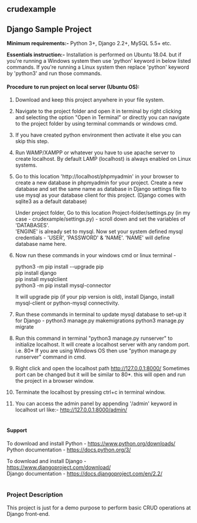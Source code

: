# <h2>crudexample<h2> 
## Django Sample Project

<strong>Minimum requirements:-</strong> Python 3+, Django 2.2+, MySQL 5.5+ etc.

<strong>Essentials instruction:-</strong> Installation is performed on Ubuntu 18.04. but if you're running a Windows system then use 'python' keyword in below listed commands. If you're running a Linux system then replace 'python' keyword by 'python3' and run those commands.

<h4>Procedure to run project on local server (Ubuntu OS):</h4>


1. Download and keep this project anywhere in your file system.

2. Navigate to the project folder and open it in terminal by right clicking and selecting the option "Open in Terminal"
or directly you can navigate to the project folder by using terminal commands or windows cmd.

3. If you have created python environment then activate it else you can skip this step.

4. Run WAMP/XAMPP or whatever you have to use apache server to create localhost. By default LAMP (localhost) is always enabled on Linux systems. 

5. Go to this location 'http://localhost/phpmyadmin' in your browser to create a new database in phpmyadmin for your project. Create a new database and set the same name as database in Django settings file to use mysql as your database client for this project. (Django comes with sqlite3 as a default database)

    Under project folder, Go to this location Project-folder/settings.py (in my case - crudexample/settings.py) - scroll down and set the variables of 'DATABASES'. <br>
    'ENGINE' is already set to mysql. Now set your system defined mysql credentials - 'USER', 'PASSWORD' & 'NAME'. 'NAME' will define database name here.

6. Now run these commands in your windows cmd or linux terminal -

    python3 -m pip install --upgrade pip
    <br>pip install django
    <br>pip install mysqlclient
    <br>python3 -m pip install mysql-connector

    It will upgrade pip (if your pip version is old), install Django, install mysql-client or python-mysql connectivity. 

7. Run these commands in terminal to update mysql database to set-up it for Django - 
python3 manage.py makemigrations
python3 manage.py migrate

8. Run this command in terminal "python3 manage.py runserver" to initialize localhost. It will create a localhost server with any random port. i.e. 80*
If you are using Windows OS then use "python manage.py runserver" command in cmd.

9. Right click and open the localhost path http://127.0.0.1:8000/ 
   Sometimes port can be changed but it will be similar to 80*. this will open and run the project in a browser window.

10. Terminate the localhost by pressing ctrl+c in terminal window.

11. You can access the admin panel by appending '/admin' keyword in localhost url like:- http://127.0.0.1:8000/admin/

# <h4>Support</h4>

To download and install Python - https://www.python.org/downloads/
<br>Python documentation - https://docs.python.org/3/

To download and install Django - https://www.djangoproject.com/download/
<br>Django documentation - https://docs.djangoproject.com/en/2.2/

# <h3>Project Description</h3>

This project is just for a demo purpose to perform basic CRUD operations at Django front-end.


